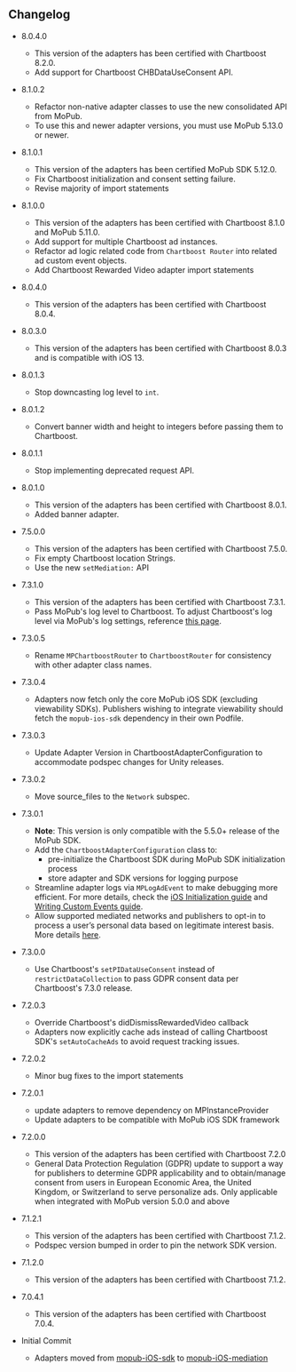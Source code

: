 ## Changelog

  * 8.0.4.0
      * This version of the adapters has been certified with Chartboost 8.2.0.
      * Add support for Chartboost CHBDataUseConsent API. 

  * 8.1.0.2
      * Refactor non-native adapter classes to use the new consolidated API from MoPub.
      * To use this and newer adapter versions, you must use MoPub 5.13.0 or newer.

  * 8.1.0.1
      * This version of the adapters has been certified MoPub SDK 5.12.0.
      * Fix Chartboost initialization and consent setting failure.
      * Revise majority of import statements

  * 8.1.0.0
      * This version of the adapters has been certified with Chartboost 8.1.0 and MoPub 5.11.0.
      * Add support for multiple Chartboost ad instances.
      * Refactor ad logic related code from `Chartboost Router` into related ad custom event objects.
      * Add Chartboost Rewarded Video adapter import statements
      
  * 8.0.4.0
      * This version of the adapters has been certified with Chartboost 8.0.4.

  * 8.0.3.0
      * This version of the adapters has been certified with Chartboost 8.0.3 and is compatible with iOS 13.

  * 8.0.1.3
      * Stop downcasting log level to `int`.

  * 8.0.1.2
      * Convert banner width and height to integers before passing them to Chartboost.

  * 8.0.1.1
      * Stop implementing deprecated request API.

  * 8.0.1.0
      * This version of the adapters has been certified with Chartboost 8.0.1.
      * Added banner adapter.

  * 7.5.0.0
      * This version of the adapters has been certified with Chartboost 7.5.0.
      * Fix empty Chartboost location Strings.
      * Use the new `setMediation:` API

  * 7.3.1.0
      * This version of the adapters has been certified with Chartboost 7.3.1.
      * Pass MoPub's log level to Chartboost. To adjust Chartboost's log level via MoPub's log settings, reference [this page](https://developers.mopub.com/publishers/ios/test/#enable-logging).

  * 7.3.0.5
      * Rename `MPChartboostRouter` to `ChartboostRouter` for consistency with other adapter class names.

  * 7.3.0.4
      * Adapters now fetch only the core MoPub iOS SDK (excluding viewability SDKs). Publishers wishing to integrate viewability should fetch the `mopub-ios-sdk` dependency in their own Podfile.

  * 7.3.0.3
      * Update Adapter Version in ChartboostAdapterConfiguration to accommodate podspec changes for Unity releases.
      
  * 7.3.0.2
      * Move source_files to the `Network` subspec.

  * 7.3.0.1
      * **Note**: This version is only compatible with the 5.5.0+ release of the MoPub SDK.
      * Add the `ChartboostAdapterConfiguration` class to: 
           * pre-initialize the Chartboost SDK during MoPub SDK initialization process
           * store adapter and SDK versions for logging purpose
      * Streamline adapter logs via `MPLogAdEvent` to make debugging more efficient. For more details, check the [iOS Initialization guide](https://developers.mopub.com/docs/ios/initialization/) and [Writing Custom Events guide](https://developers.mopub.com/docs/ios/custom-events/).
      * Allow supported mediated networks and publishers to opt-in to process a user’s personal data based on legitimate interest basis. More details [here](https://developers.mopub.com/docs/publisher/gdpr-guide/#legitimate-interest-support).

  * 7.3.0.0
      * Use Chartboost's `setPIDataUseConsent` instead of `restrictDataCollection` to pass GDPR consent data per Chartboost's 7.3.0 release.

  * 7.2.0.3
      * Override Chartboost's didDismissRewardedVideo callback 
      * Adapters now explicitly cache ads instead of calling Chartboost SDK's `setAutoCacheAds` to avoid request tracking issues.

  * 7.2.0.2  
      * Minor bug fixes to the import statements

  * 7.2.0.1
      * update adapters to remove dependency on MPInstanceProvider
      * Update adapters to be compatible with MoPub iOS SDK framework

  * 7.2.0.0
    * This version of the adapters has been certified with Chartboost 7.2.0
    * General Data Protection Regulation (GDPR) update to support a way for publishers to determine GDPR applicability and to obtain/manage consent from users in European Economic Area, the United Kingdom, or Switzerland to serve personalize ads. Only applicable when integrated with MoPub version 5.0.0 and above

  * 7.1.2.1
    * This version of the adapters has been certified with Chartboost 7.1.2.
    * Podspec version bumped in order to pin the network SDK version.

  * 7.1.2.0
    * This version of the adapters has been certified with Chartboost 7.1.2.

  * 7.0.4.1
    * This version of the adapters has been certified with Chartboost 7.0.4.

  * Initial Commit
  	* Adapters moved from [mopub-iOS-sdk](https://github.com/mopub/mopub-ios-sdk) to [mopub-iOS-mediation](https://github.com/mopub/mopub-iOS-mediation/)
